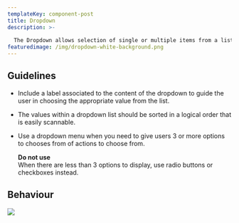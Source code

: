 ```yaml
---
templateKey: component-post
title: Dropdown
description: >-
  
  The Dropdown allows selection of single or multiple items from a list, which allows the users to choose an option and execute the relevant action.
featuredimage: /img/dropdown-white-background.png
---
```

## **Guidelines**

* Include a label associated to the content of the dropdown to guide the user in choosing the appropriate value from the list.
* The values within a dropdown list should be sorted in a logical order that is easily scannable.
* Use a dropdown menu when you need to give users 3 or more options to chooses from of actions to choose from.

  **Do not use**\
  When there are less than 3 options to display, use radio buttons or checkboxes instead.

## **Behaviour**

![](/img/dropdown-white-background.png)